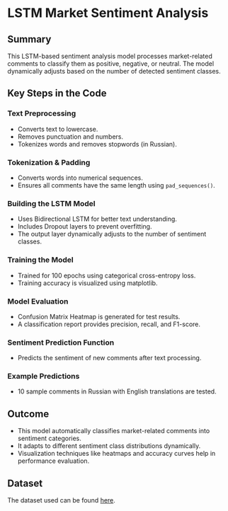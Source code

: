 # LSTM Market Sentiment Analysis

## Summary
This LSTM-based sentiment analysis model processes market-related comments to classify them as positive, negative, or neutral. The model dynamically adjusts based on the number of detected sentiment classes.

## Key Steps in the Code

### Text Preprocessing
- Converts text to lowercase.
- Removes punctuation and numbers.
- Tokenizes words and removes stopwords (in Russian).

### Tokenization & Padding
- Converts words into numerical sequences.
- Ensures all comments have the same length using `pad_sequences()`.

### Building the LSTM Model
- Uses Bidirectional LSTM for better text understanding.
- Includes Dropout layers to prevent overfitting.
- The output layer dynamically adjusts to the number of sentiment classes.

### Training the Model
- Trained for 100 epochs using categorical cross-entropy loss.
- Training accuracy is visualized using matplotlib.

### Model Evaluation
- Confusion Matrix Heatmap is generated for test results.
- A classification report provides precision, recall, and F1-score.

### Sentiment Prediction Function
- Predicts the sentiment of new comments after text processing.

### Example Predictions
- 10 sample comments in Russian with English translations are tested.

## Outcome
- This model automatically classifies market-related comments into sentiment categories.
- It adapts to different sentiment class distributions dynamically.
- Visualization techniques like heatmaps and accuracy curves help in performance evaluation.

## Dataset
The dataset used can be found [here](https://github.com/Mosaad2010-star/lstm-market-sentiment-analysis/blob/main/market_comments.csv).